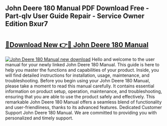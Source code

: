 ## John Deere 180 Manual PDF Download Free - Part-qlv User Guide Repair - Service Owner Edition Bxur7

# <h2><a href="http://bc4560.oget.top/?id=John+Deere+180+Manual">🔗Download New 👉🔴 John Deere 180 Manual</a></h2>

[![John Deere 180 Manual new download](https://i.imgur.com/5g1atiW.png)](http://bc4560.oget.top/?id=John+Deere+180+Manual)
Hello and welcome to the user manual for your newly linked John Deere 180 Manual. This guide is here to help you master the functions and capabilities of your product. Inside, you will find detailed instructions for installation, usage, maintenance, and troubleshooting. Before you begin using your John Deere 180 Manual, please take a moment to read this manual carefully. It contains essential information on product setup, operation, maintenance, and troubleshooting, ensuring that you are able to use the product safely and effectively. This remarkable John Deere 180 Manual offers a seamless blend of functionality and user-friendliness, thanks to its advanced features. Dedicated Customer Support John Deere 180 Manual. We are committed to providing you with personalized and timely support.
